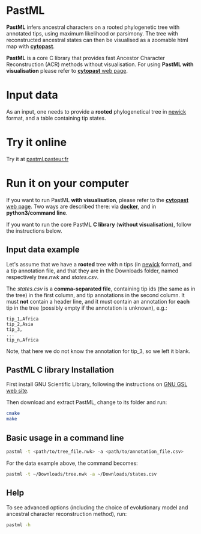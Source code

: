 # PastML 
__PastML__ infers ancestral characters on a rooted phylogenetic tree with annotated tips, using maximum likelihood or parsimony.
The tree with reconstructed ancestral states can then be visualised as a zoomable html map with [__cytopast__](https://github.com/evolbioinfo/cytopast).

__PastML__ is a core C library that provides fast Ancestor Character Reconstruction (ACR) methods without visualisation.
For using __PastML with visualisation__ please refer to [__cytopast__ web page](https://github.com/evolbioinfo/cytopast).

# Input data
As an input, one needs to provide a **rooted** phylogenetical tree in [newick](https://en.wikipedia.org/wiki/Newick_format) format,
and a table containing tip states.

# Try it online
Try it at [pastml.pasteur.fr](https://pastml.pasteur.fr)


# Run it on your computer

If you want to run PastML __with visualisation__, please refer to the [__cytopast__ web page](https://github.com/evolbioinfo/cytopast). 
Two ways are described there: via __[docker](https://hub.docker.com/)__, and in __python3/command line__.

If you want to run the core PastML __C library__ (__without visualisation__), follow the instructions below.


## Input data example
Let's assume that we have a __rooted__ tree with n tips (in [newick](https://en.wikipedia.org/wiki/Newick_format) format), 
and a tip annotation file, and that they are in the Downloads folder, 
named respectively _tree.nwk_ and _states.csv_.

The _states.csv_ is a __comma-separated file__, containing tip ids (the same as in the tree) in the first column, 
and tip annotations in the second column. 
It must __not__ contain a header line, and it must contain an annotation for __each__ tip in the tree 
(possibly empty if the annotation is unknown), e.g.:

```text
tip_1,Africa
tip_2,Asia
tip_3,
...
tip_n,Africa
```

Note, that here we do not know the annotation for tip_3, so we left it blank.

## PastML C library Installation

First install GNU Scientific Library, following the instructions on [GNU GSL web site](https://www.gnu.org/software/gsl/).

Then download and extract PastML, change to its folder and run:
```bash
cmake
make
```

## Basic usage in a command line
```bash
pastml -t <path/to/tree_file.nwk> -a <path/to/annotation_file.csv> 
```

For the data example above, the command becomes:
```bash
pastml -t ~/Downloads/tree.nwk -a ~/Downloads/states.csv
```

## Help

To see advanced options (including the choice of evolutionary model and ancestral character reconstruction method), run:
```bash
pastml -h
```
